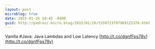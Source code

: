 ```yaml
---
layout: post
microblog: true
date: 2015-01-26 10:45 -0400
guid: http://padraic.micro.blog/2015/01/26/t559723797969125378.html
---
```

Vanilla #Java: Java Lambdas and Low Latency [http://t.co/dgnfFps78v](http://t.co/dgnfFps78v)
